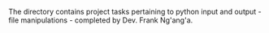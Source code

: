 The directory contains project tasks pertaining to python input and output - file manipulations - completed by Dev. Frank Ng'ang'a.